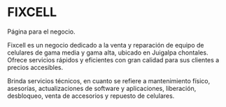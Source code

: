 # FIXCELL
Página para el negocio.

Fixcell es un negocio dedicado a la venta y reparación de equipo de celulares de gama media y gama alta, ubicado en Juigalpa chontales. Ofrece servicios rápidos y eficientes con gran calidad para sus clientes a precios accesibles. 

Brinda servicios técnicos, en cuanto se refiere a mantenimiento físico, asesorías, actualizaciones de software y aplicaciones, liberación, desbloqueo, venta de accesorios y repuesto de celulares.
